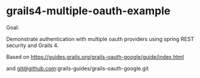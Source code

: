 # grails4-multiple-oauth-example

Goal:

Demonstrate authentication with multiple oauth providers using spring REST security and Grails 4.

Based on https://guides.grails.org/grails-oauth-google/guide/index.html

and git@github.com:grails-guides/grails-oauth-google.git

